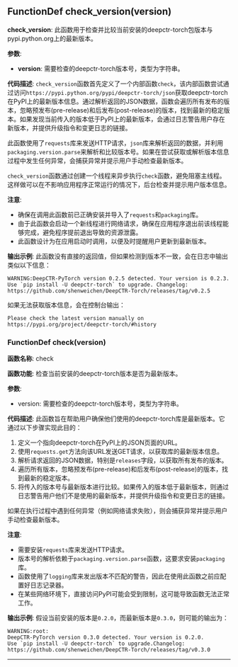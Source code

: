 ## FunctionDef check_version(version)
**check_version**: 此函数用于检查并比较当前安装的deepctr-torch包版本与pypi.python.org上的最新版本。

**参数**:
- **version**: 需要检查的deepctr-torch版本号，类型为字符串。

**代码描述**:
`check_version`函数首先定义了一个内部函数`check`，该内部函数尝试通过访问`https://pypi.python.org/pypi/deepctr-torch/json`获取deepctr-torch在PyPI上的最新版本信息。通过解析返回的JSON数据，函数会遍历所有发布的版本，忽略预发布(pre-release)和后发布(post-release)的版本，找到最新的稳定版本。如果发现当前传入的版本低于PyPI上的最新版本，会通过日志警告用户存在新版本，并提供升级指令和变更日志的链接。

此函数使用了`requests`库来发送HTTP请求，`json`库来解析返回的数据，并利用`packaging.version.parse`来解析和比较版本号。如果在尝试获取或解析版本信息过程中发生任何异常，会捕获异常并提示用户手动检查最新版本。

`check_version`函数通过创建一个线程来异步执行`check`函数，避免阻塞主线程。这样做可以在不影响应用程序正常运行的情况下，后台检查并提示用户版本信息。

**注意**:
- 确保在调用此函数前已正确安装并导入了`requests`和`packaging`库。
- 由于此函数会启动一个新线程进行网络请求，确保在应用程序退出前该线程能够完成，避免程序提前退出导致的资源泄露。
- 此函数设计为在应用启动时调用，以便及时提醒用户更新到最新版本。

**输出示例**:
此函数没有直接的返回值，但如果检测到版本不一致，会在日志中输出类似以下信息：
```
WARNING:DeepCTR-PyTorch version 0.2.5 detected. Your version is 0.2.3.
Use `pip install -U deepctr-torch` to upgrade. Changelog: https://github.com/shenweichen/DeepCTR-Torch/releases/tag/v0.2.5
```
如果无法获取版本信息，会在控制台输出：
```
Please check the latest version manually on https://pypi.org/project/deepctr-torch/#history
```
### FunctionDef check(version)
**函数名称**: check

**函数功能**: 检查当前安装的deepctr-torch版本是否为最新版本。

**参数**:
- version: 需要检查的deepctr-torch版本号，类型为字符串。

**代码描述**:
此函数旨在帮助用户确保他们使用的deepctr-torch库是最新版本。它通过以下步骤实现此目的：
1. 定义一个指向deepctr-torch在PyPI上的JSON页面的URL。
2. 使用`requests.get`方法向该URL发送GET请求，以获取库的最新版本信息。
3. 解析请求返回的JSON数据，特别是`releases`字段，以获取所有发布的版本。
4. 遍历所有版本，忽略预发布(pre-release)和后发布(post-release)的版本，找到最新的稳定版本。
5. 将传入的版本号与最新版本进行比较。如果传入的版本低于最新版本，则通过日志警告用户他们不是使用的最新版本，并提供升级指令和变更日志的链接。

如果在执行过程中遇到任何异常（例如网络请求失败），则会捕获异常并提示用户手动检查最新版本。

**注意**:
- 需要安装`requests`库来发送HTTP请求。
- 版本号的解析依赖于`packaging.version.parse`函数，这要求安装`packaging`库。
- 函数使用了`logging`库来发出版本不匹配的警告，因此在使用此函数之前应配置好日志记录器。
- 在某些网络环境下，直接访问PyPI可能会受到限制，这可能导致函数无法正常工作。

**输出示例**:
假设当前安装的版本是`0.2.0`，而最新版本是`0.3.0`，则可能的输出为：
```
WARNING:root:
DeepCTR-PyTorch version 0.3.0 detected. Your version is 0.2.0.
Use `pip install -U deepctr-torch` to upgrade.Changelog: https://github.com/shenweichen/DeepCTR-Torch/releases/tag/v0.3.0
```
***
